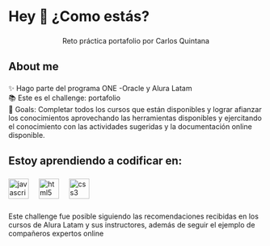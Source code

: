 <h1 align="left">Hey 👋 ¿Como estás?</h1>

###

<p align="center">Reto práctica portafolio por Carlos Quintana</p>

###

<h2 align="left">About me</h2>

###

<p align="left">✨ Hago parte del programa ONE -Oracle y Alura Latam<br>📚 Este es el challenge: portafolio<br>🎯 Goals:  Completar todos los cursos que están disponibles y lograr afianzar los conocimientos aprovechando las herramientas disponibles y ejercitando el conocimiento con las actividades sugeridas y la documentación online disponible.</p>

###

<h2 align="left">Estoy aprendiendo a codificar en:</h2>

###

<div align="left">
  <img src="https://cdn.jsdelivr.net/gh/devicons/devicon/icons/javascript/javascript-original.svg" height="40" alt="javascript logo"  />
  <img width="12" />
  <img src="https://cdn.jsdelivr.net/gh/devicons/devicon/icons/html5/html5-original.svg" height="40" alt="html5 logo"  />
  <img width="12" />
  <img src="https://cdn.jsdelivr.net/gh/devicons/devicon/icons/css3/css3-original.svg" height="40" alt="css3 logo"  />
</div>

###

<p align="left">Este challenge fue posible siguiendo las recomendaciones recibidas en los cursos de Alura Latam y sus instructores, además de seguir el ejemplo de compañeros expertos online</p>

###
